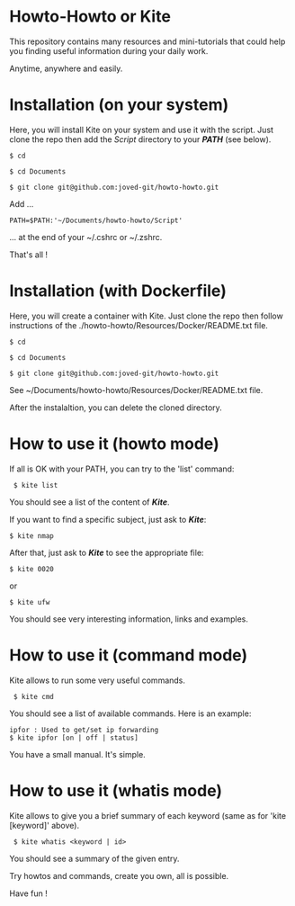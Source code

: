 # Howto-Howto or Kite

This repository contains many resources and mini-tutorials that could help you finding useful information during your daily work.

Anytime, anywhere and easily.




# Installation (on your system)

Here, you will install Kite on your system and use it with the script.
Just clone the repo then add the _Script_ directory to your ***PATH*** (see below).

```
$ cd

$ cd Documents

$ git clone git@github.com:joved-git/howto-howto.git
```

Add ...

```
PATH=$PATH:'~/Documents/howto-howto/Script'
```

... at the end of your ~/.cshrc or ~/.zshrc.

That's all !




# Installation (with Dockerfile)

Here, you will create a container with Kite.
Just clone the repo then follow instructions of the ./howto-howto/Resources/Docker/README.txt file.

```
$ cd

$ cd Documents

$ git clone git@github.com:joved-git/howto-howto.git
```

See ~/Documents/howto-howto/Resources/Docker/README.txt file.

After the instalaltion, you can delete the cloned directory.


# How to use it (howto mode)

If all is OK with your PATH, you can try to the 'list' command:

```
 $ kite list
```

You should see a list of the content of ***Kite***.


If you want to find a specific subject, just ask to ***Kite***:

```
$ kite nmap
```

After that, just ask to ***Kite*** to see the appropriate file:

 
```
$ kite 0020
```

or

```
$ kite ufw
```

You should see very interesting information, links and examples.


# How to use it (command mode)

Kite allows to run some very useful commands. 

```
 $ kite cmd
```

You should see a list of available commands. Here is an example:

```
ipfor : Used to get/set ip forwarding
$ kite ipfor [on | off | status]
```

You have a small manual. It's simple.


# How to use it (whatis mode)

Kite allows to give you a brief summary of each keyword (same as for 'kite [keyword]' above). 

```
 $ kite whatis <keyword | id>
```

You should see a summary of the given entry.


Try howtos and commands, create you own, all is possible.

Have fun !
